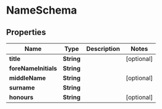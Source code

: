 
# NameSchema

## Properties
Name | Type | Description | Notes
------------ | ------------- | ------------- | -------------
**title** | **String** |  |  [optional]
**foreNameInitials** | **String** |  | 
**middleName** | **String** |  |  [optional]
**surname** | **String** |  | 
**honours** | **String** |  |  [optional]



